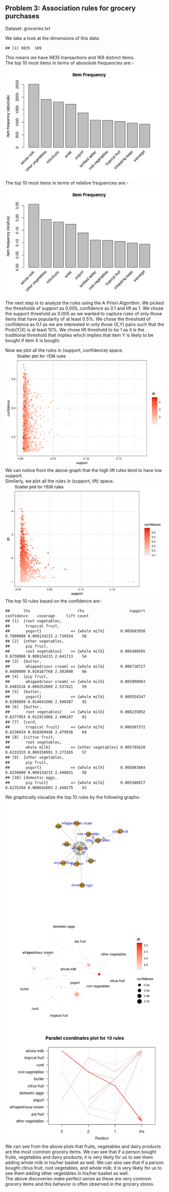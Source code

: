 ## Problem 3: Association rules for grocery purchases

Dataset: groceries.txt

We take a look at the dimensions of this data:

    ## [1] 9835  169

This means we have 9835 transactions and 169 distinct items.  
The top 10 most items in terms of abosolute frequencies are:-  
![](Problem-3_files/figure-markdown_strict/3.top%2010%20abosolute%20frequencies-1.png)
The top 10 most items in terms of relative frequencies are:-  
![](Problem-3_files/figure-markdown_strict/3.top%2010%20relative%20frequencies-1.png)
The next step is to analyze the rules using the A-Priori Algorithm. We
picked the thresholds of support as 0.005, confidence as 0.1 and lift
as 1. We chose the support threshold as 0.005 as we wanted to capture
rules of only those items that have popularity of at least 0.5%. We
chose the threshold of confidence as 0.1 as we are interested in only
those (X,Y) pairs such that the Prob(Y|X) is at least 10%. We chose lift
threshold to be 1 as it is the traditional threshold that implies which
implies that item Y is likely to be bought if item X is bought.

Now we plot all the rules in (support, confidence) space.  
![](Problem-3_files/figure-markdown_strict/3.plotting%20in%20(support,%20confidence)%20space-1.png)
We can notice from the above graph that the high lift rules tend to have
low support.  
Similarly, we plot all the rules in (support, lift) space.  
![](Problem-3_files/figure-markdown_strict/3.plotting%20in%20(support,%20lift)%20space-1.png)
The top 10 rules based on the confidence are-

    ##      lhs                     rhs                    support confidence    coverage     lift count
    ## [1]  {root vegetables,                                                                           
    ##       tropical fruit,                                                                            
    ##       yogurt}             => {whole milk}       0.005693950  0.7000000 0.008134215 2.739554    56
    ## [2]  {other vegetables,                                                                          
    ##       pip fruit,                                                                                 
    ##       root vegetables}    => {whole milk}       0.005490595  0.6750000 0.008134215 2.641713    54
    ## [3]  {butter,                                                                                    
    ##       whipped/sour cream} => {whole milk}       0.006710727  0.6600000 0.010167768 2.583008    66
    ## [4]  {pip fruit,                                                                                 
    ##       whipped/sour cream} => {whole milk}       0.005998983  0.6483516 0.009252669 2.537421    59
    ## [5]  {butter,                                                                                    
    ##       yogurt}             => {whole milk}       0.009354347  0.6388889 0.014641586 2.500387    92
    ## [6]  {butter,                                                                                    
    ##       root vegetables}    => {whole milk}       0.008235892  0.6377953 0.012913066 2.496107    81
    ## [7]  {curd,                                                                                      
    ##       tropical fruit}     => {whole milk}       0.006507372  0.6336634 0.010269446 2.479936    64
    ## [8]  {citrus fruit,                                                                              
    ##       root vegetables,                                                                           
    ##       whole milk}         => {other vegetables} 0.005795628  0.6333333 0.009150991 3.273165    57
    ## [9]  {other vegetables,                                                                          
    ##       pip fruit,                                                                                 
    ##       yogurt}             => {whole milk}       0.005083884  0.6250000 0.008134215 2.446031    50
    ## [10] {domestic eggs,                                                                             
    ##       pip fruit}          => {whole milk}       0.005388917  0.6235294 0.008642603 2.440275    53

We graphically visualize the top 10 rules by the following graphs-  
![](Problem-3_files/figure-markdown_strict/Visualization%201-1.png)
![](Problem-3_files/figure-markdown_strict/Visualization%202-1.png)
![](Problem-3_files/figure-markdown_strict/Visualization%203-1.png) We
can see from the above plots that fruits, vegetables and dairy products
are the most common grocery items. We can see that if a person bought
fruits, vegetables and dairy products; it is very likely for us to see
them adding whole milk in his/her basket as well. We can also see that
if a person bought citrus fruit, root vegetables, and whole milk; it is
very likely for us to see them adding other vegetables in his/her basket
as well.  
The above discoveries make perfect sense as these are very common
grocery items and this behavior is often observed in the grocery stores.
